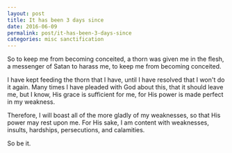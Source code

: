 ```yaml
---
layout: post
title: It has been 3 days since
date: 2016-06-09
permalink: post/it-has-been-3-days-since
categories: misc sanctification
---
```


So to keep me from becoming conceited, a thorn was given me in the flesh, a messenger of Satan to harass me, to keep me from becoming conceited.

I have kept feeding the thorn that I have, until I have resolved that I won't do it again.  Many times I have pleaded with God about this, that it should leave me, but I know, His grace is sufficient for me, for His power is made perfect in my weakness.

Therefore, I will boast all of the more gladly of my weaknesses, so that His power may rest upon me.  For His sake, I am content with weaknesses, insults, hardships, persecutions, and calamities.

So be it.
